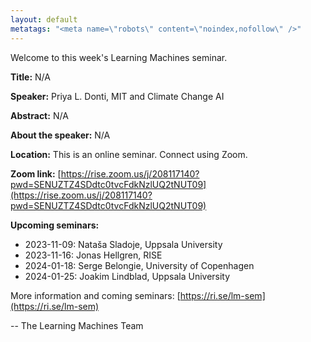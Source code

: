```yaml
---
layout: default
metatags: "<meta name=\"robots\" content=\"noindex,nofollow\" />"
---
```

Welcome to this week's Learning Machines seminar.

**Title:** N/A

**Speaker:** Priya L. Donti, MIT and Climate Change AI

**Abstract:** N/A

**About the speaker:** N/A

**Location:** This is an online seminar. Connect using Zoom.

**Zoom link:** [https://rise.zoom.us/j/208117140?pwd=SENUZTZ4SDdtc0tvcFdkNzlUQ2tNUT09](https://rise.zoom.us/j/208117140?pwd=SENUZTZ4SDdtc0tvcFdkNzlUQ2tNUT09)

**Upcoming seminars:**

* 2023-11-09: Nataša Sladoje, Uppsala University
* 2023-11-16: Jonas Hellgren, RISE
* 2024-01-18: Serge Belongie, University of Copenhagen
* 2024-01-25: Joakim Lindblad, Uppsala University

More information and coming seminars: [https://ri.se/lm-sem](https://ri.se/lm-sem)

-- The Learning Machines Team


